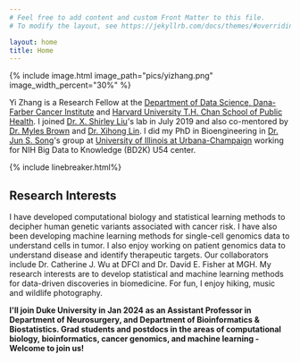```yaml
---
# Feel free to add content and custom Front Matter to this file.
# To modify the layout, see https://jekyllrb.com/docs/themes/#overriding-theme-defaults

layout: home
title: Home
---
```

{% include image.html image_path="pics/yizhang.png" image_width_percent="30%" %}

Yi Zhang is a Research Fellow at the [Department of Data Science, Dana-Farber Cancer Institute][DFCI] and [Harvard University T.H. Chan School of Public Health][HSPH]. I joined [Dr. X. Shirley Liu][LiuLab]'s lab in July 2019 and also co-mentored by [Dr. Myles Brown][MylesLab] and [Dr. Xihong Lin][LinLab]. I did my PhD in Bioengineering in [Dr. Jun S. Song][SongLab]'s group at [University of Illinois at Urbana-Champaign][UIUC] working for NIH Big Data to Knowledge (BD2K) U54 center.

{% include linebreaker.html%}

## Research Interests

I have developed computational biology and statistical learning methods to decipher human genetic variants associated with cancer risk. I have also been developing machine learning methods for single-cell genomics data to understand cells in tumor. I also enjoy working on patient genomics data to understand disease and identify therapeutic targets. Our collaborators include Dr. Catherine J. Wu at DFCI and Dr. David E. Fisher at MGH. My research interests are to develop statistical and machine learning methods for data-driven discoveries in biomedicine. For fun, I enjoy hiking, music and wildlife photography.

**I'll join Duke University in Jan 2024 as an Assistant Professor in Department of Neurosurgery, and Department of Bioinformatics & Biostatistics.
Grad students and postdocs in the areas of computational biology, bioinformatics, cancer genomics, and machine learning - Welcome to join us!**

[DFCI]: https://ds.dfci.harvard.edu/
[HSPH]: https://www.hsph.harvard.edu/
[LiuLab]: https://liulab-dfci.github.io/
[MylesLab]: https://mylesbrownlab.dana-farber.org/
[LinLab]: https://content.sph.harvard.edu/xlin/people.html
[SongLab]: https://song.igb.illinois.edu/
[UIUC]: https://illinois.edu/
